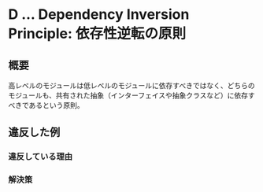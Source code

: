 # D … Dependency Inversion Principle: 依存性逆転の原則

## 概要

高レベルのモジュールは低レベルのモジュールに依存すべきではなく、どちらのモジュールも、共有された抽象（インターフェイスや抽象クラスなど）に依存すべきであるという原則。

## 違反した例

### 違反している理由

### 解決策
